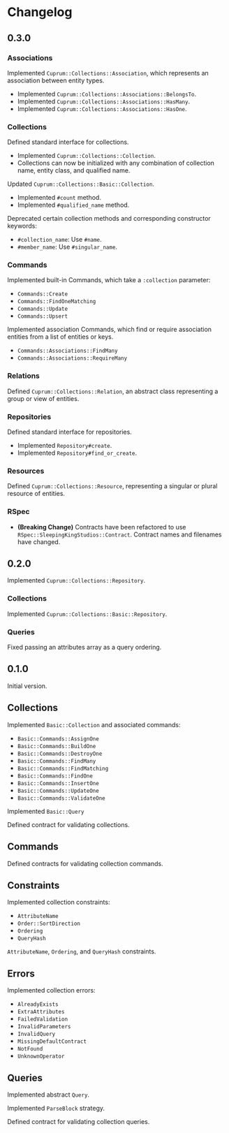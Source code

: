 # Changelog

## 0.3.0

### Associations

Implemented `Cuprum::Collections::Association`, which represents an association between entity types.

- Implemented `Cuprum::Collections::Associations::BelongsTo`.
- Implemented `Cuprum::Collections::Associations::HasMany`.
- Implemented `Cuprum::Collections::Associations::HasOne`.

### Collections

Defined standard interface for collections.

- Implemented `Cuprum::Collections::Collection`.
- Collections can now be initialized with any combination of collection name, entity class, and qualified name.

Updated `Cuprum::Collections::Basic::Collection`.

- Implemented `#count` method.
- Implemented `#qualified_name` method.

Deprecated certain collection methods and corresponding constructor keywords:

- `#collection_name`: Use `#name`.
- `#member_name`: Use `#singular_name`.

### Commands

Implemented built-in Commands, which take a `:collection` parameter:

- `Commands::Create`
- `Commands::FindOneMatching`
- `Commands::Update`
- `Commands::Upsert`

Implemented association Commands, which find or require association entities from a list of entities or keys.

- `Commands::Associations::FindMany`
- `Commands::Associations::RequireMany`

### Relations

Defined `Cuprum::Collections::Relation`, an abstract class representing a group or view of entities.

### Repositories

Defined standard interface for repositories.

- Implemented `Repository#create`.
- Implemented `Repository#find_or_create`.

### Resources

Defined `Cuprum::Collections::Resource`, representing a singular or plural resource of entities.

### RSpec

- **(Breaking Change)** Contracts have been refactored to use `RSpec::SleepingKingStudios::Contract`. Contract names and filenames have changed.

## 0.2.0

Implemented `Cuprum::Collections::Repository`.

### Collections

Implemented `Cuprum::Collections::Basic::Repository`.

### Queries

Fixed passing an attributes array as a query ordering.

## 0.1.0

Initial version.

## Collections

Implemented `Basic::Collection` and associated commands:

- `Basic::Commands::AssignOne`
- `Basic::Commands::BuildOne`
- `Basic::Commands::DestroyOne`
- `Basic::Commands::FindMany`
- `Basic::Commands::FindMatching`
- `Basic::Commands::FindOne`
- `Basic::Commands::InsertOne`
- `Basic::Commands::UpdateOne`
- `Basic::Commands::ValidateOne`

Implemented `Basic::Query`

Defined contract for validating collections.

## Commands

Defined contracts for validating collection commands.

## Constraints

Implemented collection constraints:

- `AttributeName`
- `Order::SortDirection`
- `Ordering`
- `QueryHash`

 `AttributeName`, `Ordering`, and `QueryHash` constraints.

## Errors

Implemented collection errors:

- `AlreadyExists`
- `ExtraAttributes`
- `FailedValidation`
- `InvalidParameters`
- `InvalidQuery`
- `MissingDefaultContract`
- `NotFound`
- `UnknownOperator`

## Queries

Implemented abstract `Query`.

Implemented `ParseBlock` strategy.

Defined contract for validating collection queries.
